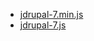- [jdrupal-7.min.js](https://raw.githubusercontent.com/easystreet3/jDrupal/7.x-1.x/jdrupal.min.js)
- [jdrupal-7.js](https://raw.githubusercontent.com/easystreet3/jDrupal/7.x-1.x/jdrupal.js)
